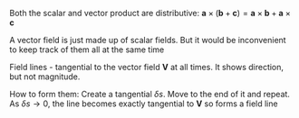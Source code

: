 Both the scalar and vector product are distributive:
$\textbf{a}\times(\textbf{b}+\textbf{c})=\textbf{a}\times\textbf{b}+\textbf{a}\times \textbf{c}$

A vector field is just made up of scalar fields. But it would be inconvenient to keep track of them all at the same time

Field lines - tangential to the vector field $\textbf{V}$ at all times. 
It shows direction, but not magnitude.

How to form them: Create a tangential $\delta s$. Move to the end of it and repeat. As $\delta s \rightarrow 0$, the line becomes exactly tangential to $\textbf{V}$ so forms a field line



